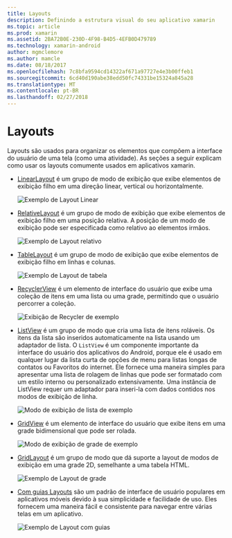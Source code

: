 ```yaml
---
title: Layouts
description: Definindo a estrutura visual do seu aplicativo xamarin
ms.topic: article
ms.prod: xamarin
ms.assetid: 2BA72B0E-230D-4F98-B4D5-4EFB0D479789
ms.technology: xamarin-android
author: mgmclemore
ms.author: mamcle
ms.date: 08/18/2017
ms.openlocfilehash: 7c8bfa9594cd14322af671a97727e4e3b00ffeb1
ms.sourcegitcommit: 6cd40d190abe38edd50fc74331be15324a845a28
ms.translationtype: MT
ms.contentlocale: pt-BR
ms.lasthandoff: 02/27/2018
---
```

# <a name="layouts"></a>Layouts

Layouts são usados para organizar os elementos que compõem a interface do usuário de uma tela (como uma atividade). As seções a seguir explicam como usar os layouts comumente usados em aplicativos xamarin.

-   [LinearLayout](~/android/user-interface/layouts/linear-layout.md) é um grupo de modo de exibição que exibe elementos de exibição filho em uma direção linear, vertical ou horizontalmente.

    ![Exemplo de Layout Linear](images/linear-layout.png)

-   [RelativeLayout](~/android/user-interface/layouts/relative-layout.md) é um grupo de modo de exibição que exibe elementos de exibição filho em uma posição relativa. A posição de um modo de exibição pode ser especificada como relativo ao elementos irmãos.

    ![Exemplo de Layout relativo](images/relative-layout.png)

-   [TableLayout](~/android/user-interface/layouts/table-layout.md) é um grupo de modo de exibição que exibe elementos de exibição filho em linhas e colunas.

    ![Exemplo de Layout de tabela](images/table-layout.png)

-   [RecyclerView](~/android/user-interface/layouts/recycler-view/index.md) é um elemento de interface do usuário que exibe uma coleção de itens em uma lista ou uma grade, permitindo que o usuário percorrer a coleção.

    ![Exibição de Recycler de exemplo](images/recycler-view.png)

-   [ListView](~/android/user-interface/layouts/list-view/index.md) é um grupo de modo que cria uma lista de itens roláveis. Os itens da lista são inseridos automaticamente na lista usando um adaptador de lista. O `ListView` é um componente importante da interface do usuário dos aplicativos do Android, porque ele é usado em qualquer lugar da lista curta de opções de menu para listas longas de contatos ou Favoritos do internet. Ele fornece uma maneira simples para apresentar uma lista de rolagem de linhas que pode ser formatado com um estilo interno ou personalizado extensivamente. Uma instância de ListView requer um adaptador para inseri-la com dados contidos nos modos de exibição de linha.

    ![Modo de exibição de lista de exemplo](images/list-view.png)

-   [GridView](~/android/user-interface/layouts/grid-view.md) é um elemento de interface do usuário que exibe itens em uma grade bidimensional que pode ser rolada.

    ![Modo de exibição de grade de exemplo](images/grid-view.png)

-   [GridLayout](~/android/user-interface/layouts/grid-layout.md) é um grupo de modo que dá suporte a layout de modos de exibição em uma grade 2D, semelhante a uma tabela HTML.

    ![Exemplo de Layout de grade](images/grid-layout.png)

-   [Com guias Layouts](~/android/user-interface/layouts/tab-layout/index.md) são um padrão de interface de usuário populares em aplicativos móveis devido à sua simplicidade e facilidade de uso. Eles fornecem uma maneira fácil e consistente para navegar entre várias telas em um aplicativo.

    ![Exemplo de Layout com guias](images/tabbed-layout.png)
 
